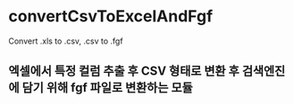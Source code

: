 # convertCsvToExcelAndFgf
Convert .xls to .csv, .csv to .fgf 

## 엑셀에서 특정 컬럼 추출 후 CSV 형태로 변환 후 검색엔진에 담기 위해 fgf 파일로 변환하는 모듈
